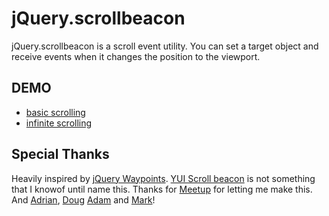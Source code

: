 # jQuery.scrollbeacon

jQuery.scrollbeacon is a scroll event utility.  You can set a target object and receive events when it changes the position to the viewport.

## DEMO

* [basic scrolling](http://beatak.github.com/jquery-scrollbeacon/)
* [infinite scrolling](http://beatak.github.com/jquery-scrollbeacon/infinitescroll.html)

## Special Thanks

Heavily inspired by [jQuery Waypoints](http://imakewebthings.com/jquery-waypoints/).  [YUI Scroll beacon](http://yuilibrary.com/gallery/show/scroll-beacon) is not something that I knowof until name this.  Thanks for [Meetup](http://www.meetup.com/) for letting me make this.  And [Adrian](http://twitter.com/adrianparsons), [Doug](http://twitter.com/softprops) [Adam](http://twitter.com/akdetrick) and [Mark](http://twitter.com/fishmongr)!
